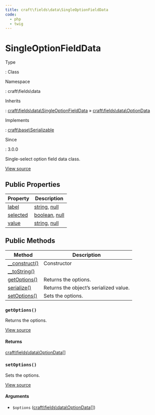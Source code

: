 ```yaml
---
title: craft\fields\data\SingleOptionFieldData
code:
  - php
  - twig
---
```


# SingleOptionFieldData

Type

:   Class

Namespace

:   craft\fields\data

Inherits

:   [craft\fields\data\SingleOptionFieldData](craft-fields-data-singleoptionfielddata.md) &raquo;
[craft\fields\data\OptionData](craft-fields-data-optiondata.md)

Implements

:   [craft\base\Serializable](craft-base-serializable.md)

Since

:   3.0.0



Single-select option field data class.





[View source](https://github.com/craftcms/cms/blob/master/src/fields/data/SingleOptionFieldData.php)


## Public Properties

| Property                                                                                       | Description
| ---------------------------------------------------------------------------------------------- | --------------------------------------------------------------------------------------------
| [label](craft-fields-data-optiondata.md#label "Defined by craft\fields\data\OptionData")       | [string](http://php.net/language.types.string), [null](http://php.net/language.types.null)
| [selected](craft-fields-data-optiondata.md#selected "Defined by craft\fields\data\OptionData") | [boolean](http://php.net/language.types.boolean), [null](http://php.net/language.types.null)
| [value](craft-fields-data-optiondata.md#value "Defined by craft\fields\data\OptionData")       | [string](http://php.net/language.types.string), [null](http://php.net/language.types.null)





## Public Methods

| Method                                                                                                      | Description
| ----------------------------------------------------------------------------------------------------------- | --------------------------------------
| [__construct()](craft-fields-data-optiondata.md#method-construct "Defined by craft\fields\data\OptionData") | Constructor
| [__toString()](craft-fields-data-optiondata.md#method-tostring "Defined by craft\fields\data\OptionData")   |
| [getOptions()](craft-fields-data-singleoptionfielddata.md#method-getoptions)                                | Returns the options.
| [serialize()](craft-fields-data-optiondata.md#method-serialize "Defined by craft\fields\data\OptionData")   | Returns the object’s serialized value.
| [setOptions()](craft-fields-data-singleoptionfielddata.md#method-setoptions)                                | Sets the options.

### `getOptions()`





Returns the options.




[View source](https://github.com/craftcms/cms/blob/master/src/fields/data/SingleOptionFieldData.php#L28-L31)



#### Returns

[craft\fields\data\OptionData](craft-fields-data-optiondata.md)[]



### `setOptions()`





Sets the options.




[View source](https://github.com/craftcms/cms/blob/master/src/fields/data/SingleOptionFieldData.php#L38-L41)


#### Arguments

- `$options` ([craft\fields\data\OptionData](craft-fields-data-optiondata.md)[])











